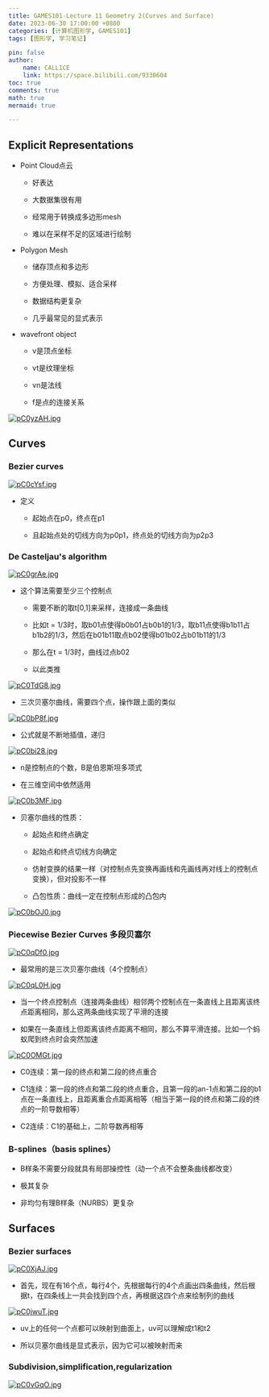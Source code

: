 ```yaml
---
title: GAMES101-Lecture 11 Geometry 2(Curves and Surface)
date: 2023-06-30 17:00:00 +0800
categories: [计算机图形学, GAMES101]
tags: [图形学, 学习笔记]

pin: false
author: 
    name: CALL1CE
    link: https://space.bilibili.com/9330604
toc: true
comments: true
math: true
mermaid: true

---
```


## Explicit Representations

* Point Cloud点云
  
  * 好表达
  
  * 大数据集很有用
  
  * 经常用于转换成多边形mesh
  
  * 难以在采样不足的区域进行绘制

* Polygon Mesh
  
  * 储存顶点和多边形
  
  * 方便处理、模拟、适合采样
  
  * 数据结构更复杂
  
  * 几乎最常见的显式表示

* wavefront object
  
  * v是顶点坐标
  
  * vt是纹理坐标
  
  * vn是法线
  
  * f是点的连接关系

[![pC0yzAH.jpg](https://s1.ax1x.com/2023/06/30/pC0yzAH.jpg)](https://imgse.com/i/pC0yzAH)

## Curves

### Bezier curves

[![pC0cYsf.jpg](https://s1.ax1x.com/2023/06/30/pC0cYsf.jpg)](https://imgse.com/i/pC0cYsf)

* 定义
  
  * 起始点在p0，终点在p1
  
  * 且起始点处的切线方向为p0p1，终点处的切线方向为p2p3

### De Casteljau's algorithm

[![pC0grAe.jpg](https://s1.ax1x.com/2023/06/30/pC0grAe.jpg)](https://imgse.com/i/pC0grAe)

* 这个算法需要至少三个控制点
  
  * 需要不断的取t[0,1]来采样，连接成一条曲线
  
  * 比如t = 1/3时，取b01点使得b0b01占b0b1的1/3，取b11点使得b1b11占b1b2的1/3，然后在b01b11取点b02使得b01b02占b01b11的1/3
  
  * 那么在t = 1/3时，曲线过点b02
  
  * 以此类推

[![pC0TdG8.jpg](https://s1.ax1x.com/2023/06/30/pC0TdG8.jpg)](https://imgse.com/i/pC0TdG8)

* 三次贝塞尔曲线，需要四个点，操作跟上面的类似

[![pC0bP8f.jpg](https://s1.ax1x.com/2023/06/30/pC0bP8f.jpg)](https://imgse.com/i/pC0bP8f)

* 公式就是不断地插值，递归

[![pC0bi28.jpg](https://s1.ax1x.com/2023/06/30/pC0bi28.jpg)](https://imgse.com/i/pC0bi28)

* n是控制点的个数，B是伯恩斯坦多项式

* 在三维空间中依然适用

[![pC0b3MF.jpg](https://s1.ax1x.com/2023/06/30/pC0b3MF.jpg)](https://imgse.com/i/pC0b3MF)

* 贝塞尔曲线的性质：
  
  * 起始点和终点确定
  
  * 起始点和终点切线方向确定
  
  * 仿射变换的结果一样（对控制点先变换再画线和先画线再对线上的控制点变换），但对投影不一样
  
  * 凸包性质：曲线一定在控制点形成的凸包内

[![pC0bOJ0.jpg](https://s1.ax1x.com/2023/06/30/pC0bOJ0.jpg)](https://imgse.com/i/pC0bOJ0)

### Piecewise Bezier Curves 多段贝塞尔

[![pC0qDf0.jpg](https://s1.ax1x.com/2023/06/30/pC0qDf0.jpg)](https://imgse.com/i/pC0qDf0)

* 最常用的是三次贝塞尔曲线（4个控制点）

[![pC0qL0H.jpg](https://s1.ax1x.com/2023/06/30/pC0qL0H.jpg)](https://imgse.com/i/pC0qL0H)

* 当一个终点控制点（连接两条曲线）相邻两个控制点在一条直线上且距离该终点距离相同，那么这两条曲线实现了平滑的连接

* 如果在一条直线上但距离该终点距离不相同，那么不算平滑连接。比如一个蚂蚁爬到终点时会突然加速

[![pC0OMGt.jpg](https://s1.ax1x.com/2023/06/30/pC0OMGt.jpg)](https://imgse.com/i/pC0OMGt)

* C0连续：第一段的终点和第二段的终点重合

* C1连续：第一段的终点和第二段的终点重合，且第一段的an-1点和第二段的b1点在一条直线上，且距离重合点距离相等（相当于第一段的终点和第二段的终点的一阶导数相等）

* C2连续：C1的基础上，二阶导数再相等

### B-splines（basis splines）

* B样条不需要分段就具有局部操控性（动一个点不会整条曲线都改变）

* 极其复杂

* 非均匀有理B样条（NURBS）更复杂

## Surfaces

### Bezier surfaces

[![pC0XjAJ.jpg](https://s1.ax1x.com/2023/06/30/pC0XjAJ.jpg)](https://imgse.com/i/pC0XjAJ)

* 首先，现在有16个点，每行4个，先根据每行的4个点画出四条曲线，然后根据t，在四条线上一共会找到四个点，再根据这四个点来绘制列的曲线

[![pC0jwuT.jpg](https://s1.ax1x.com/2023/06/30/pC0jwuT.jpg)](https://imgse.com/i/pC0jwuT)

* uv上的任何一个点都可以映射到曲面上，uv可以理解成t1和t2

* 所以贝塞尔曲线是显式表示，因为它可以被映射而来

### Subdivision,simplification,regularization

[![pC0vGqO.jpg](https://s1.ax1x.com/2023/06/30/pC0vGqO.jpg)](https://imgse.com/i/pC0vGqO)
